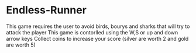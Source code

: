 # Endless-Runner

This game requires the user to avoid birds, bourys and sharks that will try to attack the player
This game is contorlled using the W,S or up and down arrow keys
Collect coins to increase your score (silver are worth 2 and gold are worth 5)
 
